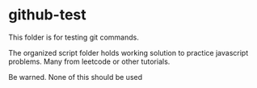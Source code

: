 # github-test

This folder is for testing git commands.   

The organized script folder holds working solution to practice javascript problems.  Many from leetcode or other tutorials.

Be warned.  None of this should be used
